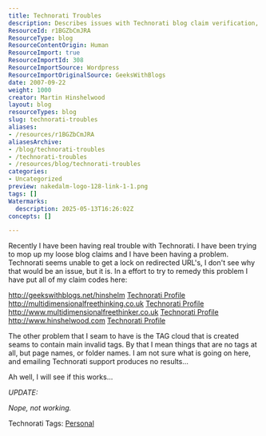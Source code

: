 ```yaml
---
title: Technorati Troubles
description: Describes issues with Technorati blog claim verification, URL redirects, and invalid tag clouds, highlighting difficulties resolving these problems through support.
ResourceId: r1BGZbCmJRA
ResourceType: blog
ResourceContentOrigin: Human
ResourceImport: true
ResourceImportId: 308
ResourceImportSource: Wordpress
ResourceImportOriginalSource: GeeksWithBlogs
date: 2007-09-22
weight: 1000
creator: Martin Hinshelwood
layout: blog
resourceTypes: blog
slug: technorati-troubles
aliases:
- /resources/r1BGZbCmJRA
aliasesArchive:
- /blog/technorati-troubles
- /technorati-troubles
- /resources/blog/technorati-troubles
categories:
- Uncategorized
preview: nakedalm-logo-128-link-1-1.png
tags: []
Watermarks:
  description: 2025-05-13T16:26:02Z
concepts: []

---
```

Recently I have been having real trouble with Technorati. I have been trying to mop up my loose blog claims and I have been having a problem. Technorati seems unable to get a lock on redirected URL's, I don't see why that would be an issue, but it is. In a effort to try to remedy this problem I have put all of my claim codes here:

http://geekswithblogs.net/hinshelm [Technorati Profile](http://technorati.com/claim/ij24upgg)  
http://multidimensionalfreethinking.co.uk [Technorati Profile](http://technorati.com/claim/xp8q48qx6)  
http://www.multidimensionalfreethinker.co.uk [Technorati Profile](http://technorati.com/claim/i9cexgbcr)  
http://www.hinshelwood.com [Technorati Profile](http://technorati.com/claim/vbgrtargkp)

The other problem that I seam to have is the TAG cloud that is created seams to contain main invalid tags. By that I mean things that are no tags at all, but page names, or folder names. I am not sure what is going on here, and emailing Technorati support produces no results...

Ah well, I will see if this works...

_UPDATE:_

_Nope, not working._

Technorati Tags: [Personal](http://technorati.com/tags/Personal)
